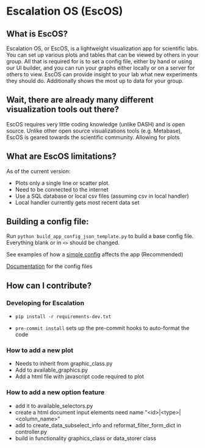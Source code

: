 # Escalation OS (EscOS)

## What is EscOS?
Escalation OS, or EscOS, is a lightweight visualization app for scientific labs. 
You can set up various plots and tables that can be viewed by others in your group.
 All that is required for is to set a config file, either by hand or using our UI builder, 
 and you can run your graphs either locally or on a server for others to view.
EscOS can provide insight to your lab what new experiments they should do. 
Additionally shows the most up to data for your group. 

## Wait, there are already many different visualization tools out there?
EscOS requires very little coding knowledge (unlike DASH) and is open source.
Unlike other open source visualizations tools (e.g. Metabase), 
EscOS is geared towards the scientific community. Allowing for plots 


## What are EscOS limitations?
As of the current version:
* Plots only a single line or scatter plot.
* Need to be connected to the internet
* Use a SQL database or local csv files (assuming csv in local handler)
* Local handler currently gets most recent data set
## Building a config file:
Run `python build_app_config_json_template.py` to build a base config file. 
Everything blank or in `<>` should be changed.

See examples of how a [simple config](config_information/config_example/config_example.md) affects the app (Recommended)

[Documentation](config_information/config_documentation/escos.md) for the config files


## How can I contribute?

### Developing for Escalation

- `pip install -r requirements-dev.txt`

- `pre-commit install` sets up the pre-commit hooks to auto-format the code

### How to add a new plot
* Needs to inherit from graphic_class.py
* Add to available_graphics.py
* Add a html file with javascript code required to plot

### How to add a new option feature
* add it to available_selectors.py
* create a html document input elements need name "\<id>|\<type>|<column_name>"
* add to create_data_subselect_info and reformat_filter_form_dict in controller.py
* build in functionality graphics_class or data_storer class
 